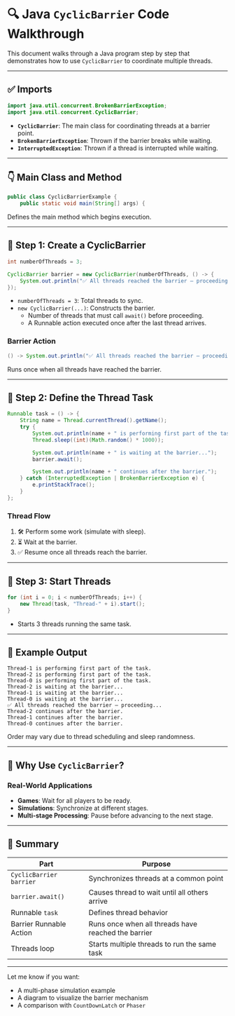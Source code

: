 
# 🔍 Java `CyclicBarrier` Code Walkthrough

This document walks through a Java program step by step that demonstrates how to use `CyclicBarrier` to coordinate multiple threads.

---

## ✅ Imports

```java
import java.util.concurrent.BrokenBarrierException;
import java.util.concurrent.CyclicBarrier;
```

- **`CyclicBarrier`**: The main class for coordinating threads at a barrier point.
- **`BrokenBarrierException`**: Thrown if the barrier breaks while waiting.
- **`InterruptedException`**: Thrown if a thread is interrupted while waiting.

---

## 👇 Main Class and Method

```java
public class CyclicBarrierExample {
    public static void main(String[] args) {
```

Defines the main method which begins execution.

---

## 🔧 Step 1: Create a CyclicBarrier

```java
int numberOfThreads = 3;

CyclicBarrier barrier = new CyclicBarrier(numberOfThreads, () -> {
    System.out.println("✅ All threads reached the barrier – proceeding...");
});
```

- `numberOfThreads = 3`: Total threads to sync.
- `new CyclicBarrier(...)`: Constructs the barrier.
  - Number of threads that must call `await()` before proceeding.
  - A Runnable action executed once after the last thread arrives.

### Barrier Action

```java
() -> System.out.println("✅ All threads reached the barrier – proceeding...");
```

Runs once when all threads have reached the barrier.

---

## 🔄 Step 2: Define the Thread Task

```java
Runnable task = () -> {
    String name = Thread.currentThread().getName();
    try {
        System.out.println(name + " is performing first part of the task.");
        Thread.sleep((int)(Math.random() * 1000));

        System.out.println(name + " is waiting at the barrier...");
        barrier.await();

        System.out.println(name + " continues after the barrier.");
    } catch (InterruptedException | BrokenBarrierException e) {
        e.printStackTrace();
    }
};
```

### Thread Flow

1. 🛠 Perform some work (simulate with sleep).
2. ⏳ Wait at the barrier.
3. ✅ Resume once all threads reach the barrier.

---

## 🚀 Step 3: Start Threads

```java
for (int i = 0; i < numberOfThreads; i++) {
    new Thread(task, "Thread-" + i).start();
}
```

- Starts 3 threads running the same task.

---

## 🧾 Example Output

```
Thread-1 is performing first part of the task.
Thread-2 is performing first part of the task.
Thread-0 is performing first part of the task.
Thread-2 is waiting at the barrier...
Thread-1 is waiting at the barrier...
Thread-0 is waiting at the barrier...
✅ All threads reached the barrier – proceeding...
Thread-2 continues after the barrier.
Thread-1 continues after the barrier.
Thread-0 continues after the barrier.
```

Order may vary due to thread scheduling and sleep randomness.

---

## 🔄 Why Use `CyclicBarrier`?

### Real-World Applications

- **Games**: Wait for all players to be ready.
- **Simulations**: Synchronize at different stages.
- **Multi-stage Processing**: Pause before advancing to the next stage.

---

## 🧠 Summary

| Part                         | Purpose                                              |
|-----------------------------|------------------------------------------------------|
| `CyclicBarrier barrier`     | Synchronizes threads at a common point              |
| `barrier.await()`           | Causes thread to wait until all others arrive       |
| Runnable `task`             | Defines thread behavior                             |
| Barrier Runnable Action     | Runs once when all threads have reached the barrier |
| Threads loop                | Starts multiple threads to run the same task        |

---

Let me know if you want:
- A multi-phase simulation example
- A diagram to visualize the barrier mechanism
- A comparison with `CountDownLatch` or `Phaser`
